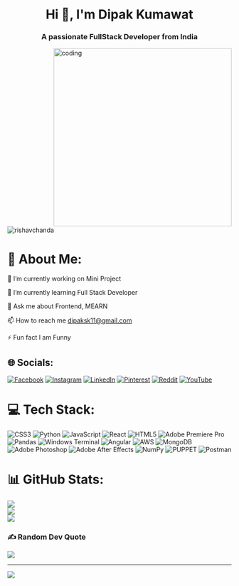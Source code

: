
<h1 align="center">Hi 👋, I'm Dipak Kumawat</h1>  
<h3 align="center">A passionate FullStack Developer from India</h3>
<img align="right" alt="coding" width="400" src="https://user-images.githubusercontent.com/55389276/140866485-8fb1c876-9a8f-4d6a-98dc-08c4981eaf70.gif">

<br><p align="left"> <img src="https://komarev.com/ghpvc/?username=rishavchanda&label=Profile%20views&color=0e75b6&style=flat" alt="rishavchanda" /> </p>
 
# 💫 About Me: 
🔭 I’m currently working on Mini Project<br> 
 
🌱 I’m currently learning Full Stack Developer<br>  

💬 Ask me about Frontend, MEARN<br>

📫 How to reach me dipaksk11@gmail.com<br>

⚡ Fun fact I am Funny


## 🌐 Socials:
[![Facebook](https://img.shields.io/badge/Facebook-%231877F2.svg?logo=Facebook&logoColor=white)](https://facebook.com/100025294581878) [![Instagram](https://img.shields.io/badge/Instagram-%23E4405F.svg?logo=Instagram&logoColor=white)](https://instagram.com/hey.dipak.k/) [![LinkedIn](https://img.shields.io/badge/LinkedIn-%230077B5.svg?logo=linkedin&logoColor=white)](https://linkedin.com/in/dipak-kumawat/) [![Pinterest](https://img.shields.io/badge/Pinterest-%23E60023.svg?logo=Pinterest&logoColor=white)](https://pinterest.com/dipaksk11/) [![Reddit](https://img.shields.io/badge/Reddit-%23FF4500.svg?logo=Reddit&logoColor=white)](https://reddit.com/user/Dipak_Kumawat/) [![YouTube](https://img.shields.io/badge/YouTube-%23FF0000.svg?logo=YouTube&logoColor=white)](https://youtube.com/@minexplain/) 

# 💻 Tech Stack:
![CSS3](https://img.shields.io/badge/css3-%231572B6.svg?style=for-the-badge&logo=css3&logoColor=white) ![Python](https://img.shields.io/badge/python-3670A0?style=for-the-badge&logo=python&logoColor=ffdd54) ![JavaScript](https://img.shields.io/badge/javascript-%23323330.svg?style=for-the-badge&logo=javascript&logoColor=%23F7DF1E) ![React](https://img.shields.io/badge/react-%2320232a.svg?style=for-the-badge&logo=react&logoColor=%2361DAFB) ![HTML5](https://img.shields.io/badge/html5-%23E34F26.svg?style=for-the-badge&logo=html5&logoColor=white) ![Adobe Premiere Pro](https://img.shields.io/badge/Adobe%20Premiere%20Pro-9999FF.svg?style=for-the-badge&logo=Adobe%20Premiere%20Pro&logoColor=white) ![Pandas](https://img.shields.io/badge/pandas-%23150458.svg?style=for-the-badge&logo=pandas&logoColor=white) ![Windows Terminal](https://img.shields.io/badge/Windows%20Terminal-%234D4D4D.svg?style=for-the-badge&logo=windows-terminal&logoColor=white) ![Angular](https://img.shields.io/badge/angular-%23DD0031.svg?style=for-the-badge&logo=angular&logoColor=white) ![AWS](https://img.shields.io/badge/AWS-%23FF9900.svg?style=for-the-badge&logo=amazon-aws&logoColor=white) ![MongoDB](https://img.shields.io/badge/MongoDB-%234ea94b.svg?style=for-the-badge&logo=mongodb&logoColor=white) ![Adobe Photoshop](https://img.shields.io/badge/adobe%20photoshop-%2331A8FF.svg?style=for-the-badge&logo=adobe%20photoshop&logoColor=white) ![Adobe After Effects](https://img.shields.io/badge/Adobe%20After%20Effects-9999FF.svg?style=for-the-badge&logo=Adobe%20After%20Effects&logoColor=white) ![NumPy](https://img.shields.io/badge/numpy-%23013243.svg?style=for-the-badge&logo=numpy&logoColor=white) ![PUPPET](https://img.shields.io/badge/Puppet-02303A.svg?style=for-the-badge&logo=Puppet&logoColor=white&color=%23FFAE1A) ![Postman](https://img.shields.io/badge/Postman-FF6C37?style=for-the-badge&logo=postman&logoColor=white)

# 📊 GitHub Stats:
![](https://github-readme-stats.vercel.app/api?username=dipak-kumawat&theme=dark&hide_border=false&include_all_commits=true&count_private=false)<br/>
![](https://github-readme-streak-stats.herokuapp.com/?user=dipak-kumawat&theme=dark&hide_border=false)<br/>
![](https://github-readme-stats.vercel.app/api/top-langs/?username=dipak-kumawat&theme=dark&hide_border=false&include_all_commits=true&count_private=false&layout=compact)


### ✍️ Random Dev Quote
![](https://quotes-github-readme.vercel.app/api?type=horizontal&theme=radical)

---
[![](https://visitcount.itsvg.in/api?id=dipak-kumawat&icon=0&color=1)](https://visitcount.itsvg.in)

<!-- Proudly created with GPRM ( https://gprm.itsvg.in ) -->
